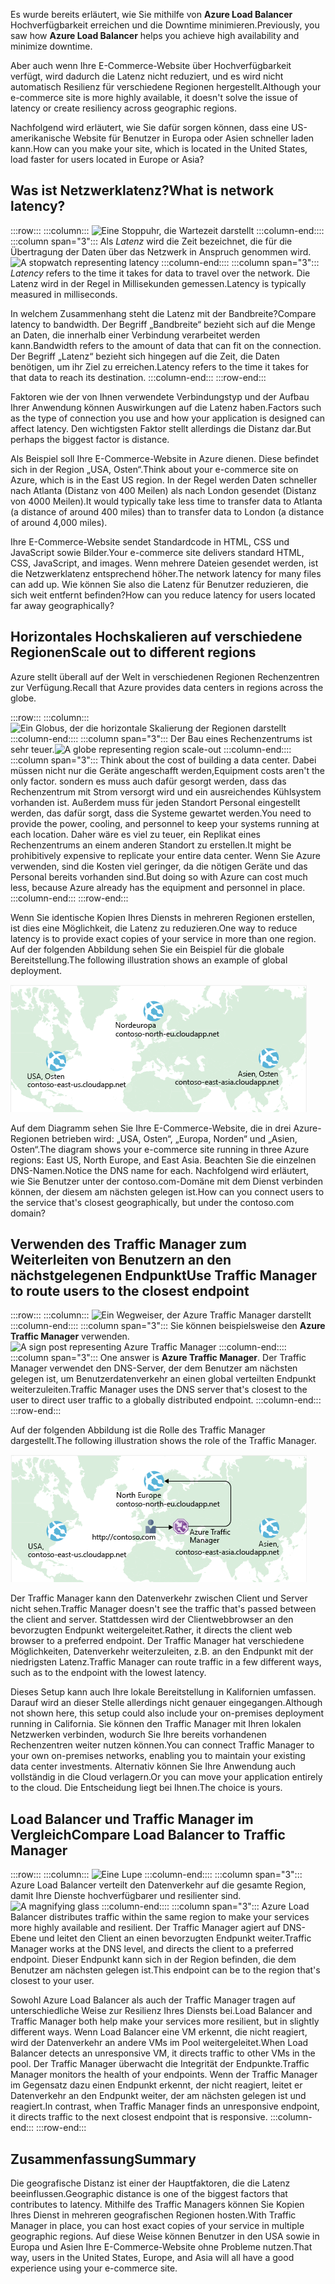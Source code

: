 <span data-ttu-id="2b090-101">Es wurde bereits erläutert, wie Sie mithilfe von **Azure Load Balancer** Hochverfügbarkeit erreichen und die Downtime minimieren.</span><span class="sxs-lookup"><span data-stu-id="2b090-101">Previously, you saw how **Azure Load Balancer** helps you achieve high availability and minimize downtime.</span></span>

<span data-ttu-id="2b090-102">Aber auch wenn Ihre E-Commerce-Website über Hochverfügbarkeit verfügt, wird dadurch die Latenz nicht reduziert, und es wird nicht automatisch Resilienz für verschiedene Regionen hergestellt.</span><span class="sxs-lookup"><span data-stu-id="2b090-102">Although your e-commerce site is more highly available, it doesn't solve the issue of latency or create resiliency across geographic regions.</span></span>

<span data-ttu-id="2b090-103">Nachfolgend wird erläutert, wie Sie dafür sorgen können, dass eine US-amerikanische Website für Benutzer in Europa oder Asien schneller laden kann.</span><span class="sxs-lookup"><span data-stu-id="2b090-103">How can you make your site, which is located in the United States, load faster for users located in Europe or Asia?</span></span>

## <a name="what-is-network-latency"></a><span data-ttu-id="2b090-104">Was ist Netzwerklatenz?</span><span class="sxs-lookup"><span data-stu-id="2b090-104">What is network latency?</span></span>

:::row:::
  :::column:::
    <span data-ttu-id="2b090-105">![Eine Stoppuhr, die Wartezeit darstellt](../media/4-latency.png) :::column-end:::: :::column span="3"::: Als _Latenz_ wird die Zeit bezeichnet, die für die Übertragung der Daten über das Netzwerk in Anspruch genommen wird.</span><span class="sxs-lookup"><span data-stu-id="2b090-105">![A stopwatch representing latency](../media/4-latency.png) :::column-end:::: :::column span="3"::: _Latency_ refers to the time it takes for data to travel over the network.</span></span> <span data-ttu-id="2b090-106">Die Latenz wird in der Regel in Millisekunden gemessen.</span><span class="sxs-lookup"><span data-stu-id="2b090-106">Latency is typically measured in milliseconds.</span></span>

<span data-ttu-id="2b090-107">In welchem Zusammenhang steht die Latenz mit der Bandbreite?</span><span class="sxs-lookup"><span data-stu-id="2b090-107">Compare latency to bandwidth.</span></span> <span data-ttu-id="2b090-108">Der Begriff „Bandbreite“ bezieht sich auf die Menge an Daten, die innerhalb einer Verbindung verarbeitet werden kann.</span><span class="sxs-lookup"><span data-stu-id="2b090-108">Bandwidth refers to the amount of data that can fit on the connection.</span></span> <span data-ttu-id="2b090-109">Der Begriff „Latenz“ bezieht sich hingegen auf die Zeit, die Daten benötigen, um ihr Ziel zu erreichen.</span><span class="sxs-lookup"><span data-stu-id="2b090-109">Latency refers to the time it takes for that data to reach its destination.</span></span>
  :::column-end:::
:::row-end:::

<span data-ttu-id="2b090-110">Faktoren wie der von Ihnen verwendete Verbindungstyp und der Aufbau Ihrer Anwendung können Auswirkungen auf die Latenz haben.</span><span class="sxs-lookup"><span data-stu-id="2b090-110">Factors such as the type of connection you use and how your application is designed can affect latency.</span></span> <span data-ttu-id="2b090-111">Den wichtigsten Faktor stellt allerdings die Distanz dar.</span><span class="sxs-lookup"><span data-stu-id="2b090-111">But perhaps the biggest factor is distance.</span></span>

<span data-ttu-id="2b090-112">Als Beispiel soll Ihre E-Commerce-Website in Azure dienen. Diese befindet sich in der Region „USA, Osten“.</span><span class="sxs-lookup"><span data-stu-id="2b090-112">Think about your e-commerce site on Azure, which is in the East US region.</span></span> <span data-ttu-id="2b090-113">In der Regel werden Daten schneller nach Atlanta (Distanz von 400 Meilen) als nach London gesendet (Distanz von 4000 Meilen).</span><span class="sxs-lookup"><span data-stu-id="2b090-113">It would typically take less time to transfer data to Atlanta (a distance of around 400 miles) than to transfer data to London (a distance of around 4,000 miles).</span></span>

<span data-ttu-id="2b090-114">Ihre E-Commerce-Website sendet Standardcode in HTML, CSS und JavaScript sowie Bilder.</span><span class="sxs-lookup"><span data-stu-id="2b090-114">Your e-commerce site delivers standard HTML, CSS, JavaScript, and images.</span></span> <span data-ttu-id="2b090-115">Wenn mehrere Dateien gesendet werden, ist die Netzwerklatenz entsprechend höher.</span><span class="sxs-lookup"><span data-stu-id="2b090-115">The network latency for many files can add up.</span></span> <span data-ttu-id="2b090-116">Wie können Sie also die Latenz für Benutzer reduzieren, die sich weit entfernt befinden?</span><span class="sxs-lookup"><span data-stu-id="2b090-116">How can you reduce latency for users located far away geographically?</span></span>

## <a name="scale-out-to-different-regions"></a><span data-ttu-id="2b090-117">Horizontales Hochskalieren auf verschiedene Regionen</span><span class="sxs-lookup"><span data-stu-id="2b090-117">Scale out to different regions</span></span>

<span data-ttu-id="2b090-118">Azure stellt überall auf der Welt in verschiedenen Regionen Rechenzentren zur Verfügung.</span><span class="sxs-lookup"><span data-stu-id="2b090-118">Recall that Azure provides data centers in regions across the globe.</span></span>

:::row:::
  :::column:::
    <span data-ttu-id="2b090-119">![Ein Globus, der die horizontale Skalierung der Regionen darstellt](../media/4-scale-out-regions.png) :::column-end:::: :::column span="3"::: Der Bau eines Rechenzentrums ist sehr teuer.</span><span class="sxs-lookup"><span data-stu-id="2b090-119">![A globe representing region scale-out](../media/4-scale-out-regions.png) :::column-end:::: :::column span="3"::: Think about the cost of building a data center.</span></span> <span data-ttu-id="2b090-120">Dabei müssen nicht nur die Geräte angeschafft werden,</span><span class="sxs-lookup"><span data-stu-id="2b090-120">Equipment costs aren't the only factor.</span></span> <span data-ttu-id="2b090-121">sondern es muss auch dafür gesorgt werden, dass das Rechenzentrum mit Strom versorgt wird und ein ausreichendes Kühlsystem vorhanden ist. Außerdem muss für jeden Standort Personal eingestellt werden, das dafür sorgt, dass die Systeme gewartet werden.</span><span class="sxs-lookup"><span data-stu-id="2b090-121">You need to provide the power, cooling, and personnel to keep your systems running at each location.</span></span> <span data-ttu-id="2b090-122">Daher wäre es viel zu teuer, ein Replikat eines Rechenzentrums an einem anderen Standort zu erstellen.</span><span class="sxs-lookup"><span data-stu-id="2b090-122">It might be prohibitively expensive to replicate your entire data center.</span></span> <span data-ttu-id="2b090-123">Wenn Sie Azure verwenden, sind die Kosten viel geringer, da die nötigen Geräte und das Personal bereits vorhanden sind.</span><span class="sxs-lookup"><span data-stu-id="2b090-123">But doing so with Azure can cost much less, because Azure already has the equipment and personnel in place.</span></span>
  :::column-end:::
:::row-end:::

<span data-ttu-id="2b090-124">Wenn Sie identische Kopien Ihres Diensts in mehreren Regionen erstellen, ist dies eine Möglichkeit, die Latenz zu reduzieren.</span><span class="sxs-lookup"><span data-stu-id="2b090-124">One way to reduce latency is to provide exact copies of your service in more than one region.</span></span> <span data-ttu-id="2b090-125">Auf der folgenden Abbildung sehen Sie ein Beispiel für die globale Bereitstellung.</span><span class="sxs-lookup"><span data-stu-id="2b090-125">The following illustration shows an example of global deployment.</span></span>

![Abbildung mit einer Weltkarte und drei hervorgehobenen Azure-Rechenzentren](../media/4-global-deployment.png)

<span data-ttu-id="2b090-128">Auf dem Diagramm sehen Sie Ihre E-Commerce-Website, die in drei Azure-Regionen betrieben wird: „USA, Osten“, „Europa, Norden“ und „Asien, Osten“.</span><span class="sxs-lookup"><span data-stu-id="2b090-128">The diagram shows your e-commerce site running in three Azure regions: East US, North Europe, and East Asia.</span></span> <span data-ttu-id="2b090-129">Beachten Sie die einzelnen DNS-Namen.</span><span class="sxs-lookup"><span data-stu-id="2b090-129">Notice the DNS name for each.</span></span> <span data-ttu-id="2b090-130">Nachfolgend wird erläutert, wie Sie Benutzer unter der contoso.com-Domäne mit dem Dienst verbinden können, der diesem am nächsten gelegen ist.</span><span class="sxs-lookup"><span data-stu-id="2b090-130">How can you connect users to the service that's closest geographically, but under the contoso.com domain?</span></span>

## <a name="use-traffic-manager-to-route-users-to-the-closest-endpoint"></a><span data-ttu-id="2b090-131">Verwenden des Traffic Manager zum Weiterleiten von Benutzern an den nächstgelegenen Endpunkt</span><span class="sxs-lookup"><span data-stu-id="2b090-131">Use Traffic Manager to route users to the closest endpoint</span></span>

:::row:::
  :::column:::
    <span data-ttu-id="2b090-132">![Ein Wegweiser, der Azure Traffic Manager darstellt](../media/4-sign-post.png) :::column-end:::: :::column span="3"::: Sie können beispielsweise den **Azure Traffic Manager** verwenden.</span><span class="sxs-lookup"><span data-stu-id="2b090-132">![A sign post representing Azure Traffic Manager](../media/4-sign-post.png) :::column-end:::: :::column span="3"::: One answer is **Azure Traffic Manager**.</span></span> <span data-ttu-id="2b090-133">Der Traffic Manager verwendet den DNS-Server, der dem Benutzer am nächsten gelegen ist, um Benutzerdatenverkehr an einen global verteilten Endpunkt weiterzuleiten.</span><span class="sxs-lookup"><span data-stu-id="2b090-133">Traffic Manager uses the DNS server that's closest to the user to direct user traffic to a globally distributed endpoint.</span></span>
  :::column-end:::
:::row-end:::

<span data-ttu-id="2b090-134">Auf der folgenden Abbildung ist die Rolle des Traffic Manager dargestellt.</span><span class="sxs-lookup"><span data-stu-id="2b090-134">The following illustration shows the role of the Traffic Manager.</span></span>

![<span data-ttu-id="2b090-135">Abbildung mit dem Azure Traffic Manager, der eine Benutzeranforderung an das nächstgelegene Rechenzentrum weiterleitet</span><span class="sxs-lookup"><span data-stu-id="2b090-135">An illustration showing Azure Traffic Manager routing a user request to the nearest data center.</span></span> ](../media/4-traffic-manager.png)

<span data-ttu-id="2b090-136">Der Traffic Manager kann den Datenverkehr zwischen Client und Server nicht sehen.</span><span class="sxs-lookup"><span data-stu-id="2b090-136">Traffic Manager doesn't see the traffic that's passed between the client and server.</span></span> <span data-ttu-id="2b090-137">Stattdessen wird der Clientwebbrowser an den bevorzugten Endpunkt weitergeleitet.</span><span class="sxs-lookup"><span data-stu-id="2b090-137">Rather, it directs the client web browser to a preferred endpoint.</span></span> <span data-ttu-id="2b090-138">Der Traffic Manager hat verschiedene Möglichkeiten, Datenverkehr weiterzuleiten, z.B. an den Endpunkt mit der niedrigsten Latenz.</span><span class="sxs-lookup"><span data-stu-id="2b090-138">Traffic Manager can route traffic in a few different ways, such as to the endpoint with the lowest latency.</span></span>

<span data-ttu-id="2b090-139">Dieses Setup kann auch Ihre lokale Bereitstellung in Kalifornien umfassen. Darauf wird an dieser Stelle allerdings nicht genauer eingegangen.</span><span class="sxs-lookup"><span data-stu-id="2b090-139">Although not shown here, this setup could also include your on-premises deployment running in California.</span></span> <span data-ttu-id="2b090-140">Sie können den Traffic Manager mit Ihren lokalen Netzwerken verbinden, wodurch Sie Ihre bereits vorhandenen Rechenzentren weiter nutzen können.</span><span class="sxs-lookup"><span data-stu-id="2b090-140">You can connect Traffic Manager to your own on-premises networks, enabling you to maintain your existing data center investments.</span></span> <span data-ttu-id="2b090-141">Alternativ können Sie Ihre Anwendung auch vollständig in die Cloud verlagern.</span><span class="sxs-lookup"><span data-stu-id="2b090-141">Or you can move your application entirely to the cloud.</span></span> <span data-ttu-id="2b090-142">Die Entscheidung liegt bei Ihnen.</span><span class="sxs-lookup"><span data-stu-id="2b090-142">The choice is yours.</span></span>

## <a name="compare-load-balancer-to-traffic-manager"></a><span data-ttu-id="2b090-143">Load Balancer und Traffic Manager im Vergleich</span><span class="sxs-lookup"><span data-stu-id="2b090-143">Compare Load Balancer to Traffic Manager</span></span>

:::row:::
  :::column:::
    <span data-ttu-id="2b090-144">![Eine Lupe](../media/4-magnifying-glass.png) :::column-end:::: :::column span="3"::: Azure Load Balancer verteilt den Datenverkehr auf die gesamte Region, damit Ihre Dienste hochverfügbarer und resilienter sind.</span><span class="sxs-lookup"><span data-stu-id="2b090-144">![A magnifying glass](../media/4-magnifying-glass.png) :::column-end:::: :::column span="3"::: Azure Load Balancer distributes traffic within the same region to make your services more highly available and resilient.</span></span> <span data-ttu-id="2b090-145">Der Traffic Manager agiert auf DNS-Ebene und leitet den Client an einen bevorzugten Endpunkt weiter.</span><span class="sxs-lookup"><span data-stu-id="2b090-145">Traffic Manager works at the DNS level, and directs the client to a preferred endpoint.</span></span> <span data-ttu-id="2b090-146">Dieser Endpunkt kann sich in der Region befinden, die dem Benutzer am nächsten gelegen ist.</span><span class="sxs-lookup"><span data-stu-id="2b090-146">This endpoint can be to the region that's closest to your user.</span></span>

<span data-ttu-id="2b090-147">Sowohl Azure Load Balancer als auch der Traffic Manager tragen auf unterschiedliche Weise zur Resilienz Ihres Diensts bei.</span><span class="sxs-lookup"><span data-stu-id="2b090-147">Load Balancer and Traffic Manager both help make your services more resilient, but in slightly different ways.</span></span> <span data-ttu-id="2b090-148">Wenn Load Balancer eine VM erkennt, die nicht reagiert, wird der Datenverkehr an andere VMs im Pool weitergeleitet.</span><span class="sxs-lookup"><span data-stu-id="2b090-148">When Load Balancer detects an unresponsive VM, it directs traffic to other VMs in the pool.</span></span> <span data-ttu-id="2b090-149">Der Traffic Manager überwacht die Integrität der Endpunkte.</span><span class="sxs-lookup"><span data-stu-id="2b090-149">Traffic Manager monitors the health of your endpoints.</span></span> <span data-ttu-id="2b090-150">Wenn der Traffic Manager im Gegensatz dazu einen Endpunkt erkennt, der nicht reagiert, leitet er Datenverkehr an den Endpunkt weiter, der am nächsten gelegen ist und reagiert.</span><span class="sxs-lookup"><span data-stu-id="2b090-150">In contrast, when Traffic Manager finds an unresponsive endpoint, it directs traffic to the next closest endpoint that is responsive.</span></span>
  :::column-end:::
:::row-end:::

## <a name="summary"></a><span data-ttu-id="2b090-151">Zusammenfassung</span><span class="sxs-lookup"><span data-stu-id="2b090-151">Summary</span></span>

<span data-ttu-id="2b090-152">Die geografische Distanz ist einer der Hauptfaktoren, die die Latenz beeinflussen.</span><span class="sxs-lookup"><span data-stu-id="2b090-152">Geographic distance is one of the biggest factors that contributes to latency.</span></span> <span data-ttu-id="2b090-153">Mithilfe des Traffic Managers können Sie Kopien Ihres Dienst in mehreren geografischen Regionen hosten.</span><span class="sxs-lookup"><span data-stu-id="2b090-153">With Traffic Manager in place, you can host exact copies of your service in multiple geographic regions.</span></span> <span data-ttu-id="2b090-154">Auf diese Weise können Benutzer in den USA sowie in Europa und Asien Ihre E-Commerce-Website ohne Probleme nutzen.</span><span class="sxs-lookup"><span data-stu-id="2b090-154">That way, users in the United States, Europe, and Asia will all have a good experience using your e-commerce site.</span></span>
